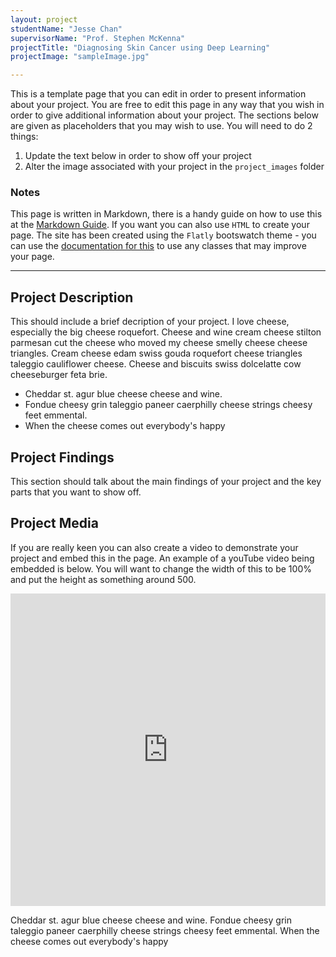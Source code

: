 ```yaml
---
layout: project
studentName: "Jesse Chan"
supervisorName: "Prof. Stephen McKenna"
projectTitle: "Diagnosing Skin Cancer using Deep Learning"
projectImage: "sampleImage.jpg"

---
```


This is a template page that you can edit in order to present information about your project. You are free to edit this page in any way that you wish in order to give additional information about your project. The sections below are given as placeholders that you may wish to use. You will need to do 2 things:

1. Update the text below in order to show off your project
2. Alter the image associated with your project in the `project_images` folder

### Notes
This page is written in Markdown, there is a handy guide on how to use this at the [Markdown Guide](https://www.markdownguide.org/cheat-sheet/). If you want you can also use `HTML` to create your page. The site has been created using the `Flatly` bootswatch theme - you can use the [documentation for this](https://bootswatch.com/flatly/) to use any classes that may improve your page.

<hr>

## Project Description
This should include a brief decription of your project. I love cheese, especially the big cheese roquefort. Cheese and wine cream cheese stilton parmesan cut the cheese who moved my cheese smelly cheese cheese triangles. Cream cheese edam swiss gouda roquefort cheese triangles taleggio cauliflower cheese. Cheese and biscuits swiss dolcelatte cow cheeseburger feta brie.

- Cheddar st. agur blue cheese cheese and wine.
- Fondue cheesy grin taleggio paneer caerphilly cheese strings cheesy feet emmental.
- When the cheese comes out everybody's happy

## Project Findings
This section should talk about the main findings of your project and the key parts that you want to show off.

## Project Media
If you are really keen you can also create a video to demonstrate your project and embed this in the page. An example of a youTube video being embedded is below. You will want to change the width of this to be 100% and put the height as something around 500.


<iframe width="100%" height="500" src="https://www.youtube.com/embed/YUEaupJk5AI" title="YouTube video player" frameborder="0" allow="accelerometer; autoplay; clipboard-write; encrypted-media; gyroscope; picture-in-picture" allowfullscreen></iframe>

Cheddar st. agur blue cheese cheese and wine. Fondue cheesy grin taleggio paneer caerphilly cheese strings cheesy feet emmental. When the cheese comes out everybody's happy
